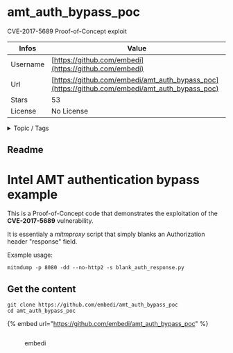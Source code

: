 # amt_auth_bypass_poc

CVE-2017-5689 Proof-of-Concept exploit

| Infos    | Value                                                              |
| -------- | -------------------------------------------------------------------|
| Username | [https://github.com/embedi](https://github.com/embedi) |
| Url      | [https://github.com/embedi/amt_auth_bypass_poc](https://github.com/embedi/amt_auth_bypass_poc)                                               |
| Stars    | 53                                                          |
| License  | No License                                                        |

<details>

<summary>Topic / Tags</summary>



</details>

## Readme

# Intel AMT authentication bypass example

This is a Proof-of-Concept code that demonstrates the exploitation of the __CVE-2017-5689__ vulnerability.

It is essentialy a _mitmproxy_ script that simply blanks an Authorization header "response" field.

Example usage:
```
mitmdump -p 8080 -dd --no-http2 -s blank_auth_response.py
```



## Get the content

```
git clone https://github.com/embedi/amt_auth_bypass_poc
cd amt_auth_bypass_poc
```

{% embed url="https://github.com/embedi/amt_auth_bypass_poc" %}

<figure><img src="https://avatars.githubusercontent.com/u/24190344?v=4" alt=""><figcaption><p>embedi</p></figcaption></figure>
